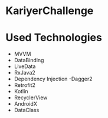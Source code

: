 # KariyerChallenge


# Used Technologies

 *   MVVM
 *   DataBinding
 *   LiveData
 *   RxJava2
 *   Dependency Injection -Dagger2
 *   Retrofit2
 *   Kotlin
 *   RecyclerView
 *   AndroidX
 *   DataClass
